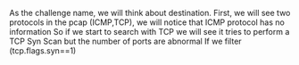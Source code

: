 As the challenge name, we will think about destination.
First, we will see two protocols in the pcap (ICMP,TCP), we will notice that ICMP protocol has no information
So if we start to search with TCP we will see it tries to perform a TCP Syn Scan but the number of ports are abnormal
If we filter (tcp.flags.syn==1)

